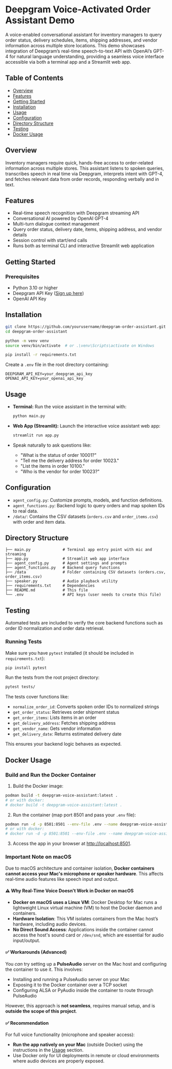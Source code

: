 # Deepgram Voice-Activated Order Assistant Demo

A voice-enabled conversational assistant for inventory managers to query order status, delivery schedules, items, shipping addresses, and vendor information across multiple store locations. This demo showcases integration of Deepgram’s real-time speech-to-text API with OpenAI’s GPT-4 for natural language understanding, providing a seamless voice interface accessible via both a terminal app and a Streamlit web app.



## Table of Contents

* [Overview](#overview)
* [Features](#features)
* [Getting Started](#getting-started)
* [Installation](#installation)
* [Usage](#usage)
* [Configuration](#configuration)
* [Directory Structure](#directory-structure)
* [Testing](#testing)
* [Docker Usage](#docker-usage)


## Overview

Inventory managers require quick, hands-free access to order-related information across multiple stores. This assistant listens to spoken queries, transcribes speech in real time via Deepgram, interprets intent with GPT-4, and fetches relevant data from order records, responding verbally and in text.

## Features

- Real-time speech recognition with Deepgram streaming API  
- Conversational AI powered by OpenAI GPT-4  
- Multi-turn dialogue context management  
- Query order status, delivery date, items, shipping address, and vendor details  
- Session control with start/end calls  
- Runs both as terminal CLI and interactive Streamlit web application

## Getting Started

### Prerequisites

- Python 3.10 or higher  
- Deepgram API Key ([Sign up here](https://developers.deepgram.com))  
- OpenAI API Key

## Installation

```bash
git clone https://github.com/yourusername/deepgram-order-assistant.git
cd deepgram-order-assistant

python -m venv venv
source venv/bin/activate  # or .\venv\Scripts\activate on Windows

pip install -r requirements.txt
````

Create a `.env` file in the root directory containing:

```env
DEEPGRAM_API_KEY=your_deepgram_api_key
OPENAI_API_KEY=your_openai_api_key
```

## Usage

* **Terminal:**
  Run the voice assistant in the terminal with:

  ```bash
  python main.py
  ```

* **Web App (Streamlit):**
  Launch the interactive voice assistant web app:

  ```bash
  streamlit run app.py
  ```

* Speak naturally to ask questions like:

	* "What is the status of order 10001?"
	* "Tell me the delivery address for order 10023."
	* "List the items in order 10100."
	* "Who is the vendor for order 10023?"


## Configuration

* `agent_config.py`: Customize prompts, models, and function definitions.
* `agent_functions.py`: Backend logic to query orders and map spoken IDs to real data.
* `/data/`: Contains the CSV datasets (`orders.csv` and `order_items.csv`) with order and item data.




## Directory Structure

```
├── main.py              # Terminal app entry point with mic and streaming  
├── app.py               # Streamlit web app interface  
├── agent_config.py      # Agent settings and prompts  
├── agent_functions.py   # Backend query functions  
├── /data                # Folder containing CSV datasets (orders.csv, order_items.csv)  
├── speaker.py           # Audio playback utility  
├── requirements.txt     # Dependencies  
├── README.md            # This file  
└── .env                 # API keys (user needs to create this file)  

```

## Testing

Automated tests are included to verify the core backend functions such as order ID normalization and order data retrieval.

### Running Tests

Make sure you have `pytest` installed (it should be included in `requirements.txt`):

```bash
pip install pytest
```

Run the tests from the root project directory:

```bash
pytest tests/
```

The tests cover functions like:

* `normalize_order_id`: Converts spoken order IDs to normalized strings
* `get_order_status`: Retrieves order shipment status
* `get_order_items`: Lists items in an order
* `get_delivery_address`: Fetches shipping address
* `get_vendor_name`: Gets vendor information
* `get_delivery_date`: Returns estimated delivery date

This ensures your backend logic behaves as expected.



## Docker Usage

### Build and Run the Docker Container

1. Build the Docker image:

```bash
podman build -t deepgram-voice-assistant:latest .
# or with docker:
# docker build -t deepgram-voice-assistant:latest .
```

2. Run the container (map port 8501 and pass your `.env` file):

```bash
podman run -d -p 8501:8501 --env-file .env --name deepgram-voice-assistant deepgram-voice-assistant:latest
# or with docker:
# docker run -d -p 8501:8501 --env-file .env --name deepgram-voice-assistant deepgram-voice-assistant:latest
```

3. Access the app in your browser at [http://localhost:8501](http://localhost:8501).



### Important Note on macOS

Due to macOS architecture and container isolation, **Docker containers cannot access your Mac's microphone or speaker hardware**. This affects real-time audio features like speech input and output.

#### ⚠️ Why Real-Time Voice Doesn't Work in Docker on macOS

* **Docker on macOS uses a Linux VM**: Docker Desktop for Mac runs a lightweight Linux virtual machine (VM) to host the Docker daemon and containers.
* **Hardware Isolation**: This VM isolates containers from the Mac host’s hardware, including audio devices.
* **No Direct Sound Access**: Applications inside the container cannot access the host's sound card or `/dev/snd`, which are essential for audio input/output.

#### ✅ Workarounds (Advanced)

You *can* try setting up a **PulseAudio** server on the Mac host and configuring the container to use it. This involves:

* Installing and running a PulseAudio server on your Mac
* Exposing it to the Docker container over a TCP socket
* Configuring ALSA or PyAudio inside the container to route through PulseAudio

However, this approach is **not seamless**, requires manual setup, and is **outside the scope of this project**.

#### ✅ Recommendation

For full voice functionality (microphone and speaker access):

* **Run the app natively on your Mac** (outside Docker) using the instructions in the [Usage](#usage) section.
* Use Docker only for UI deployments in remote or cloud environments where audio devices are properly exposed.

